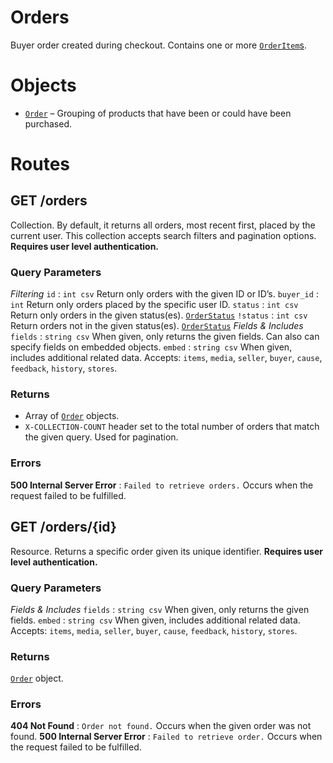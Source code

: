 # Orders

Buyer order created during checkout. Contains one or more [`OrderItem`s](Objects.html#OrderItem).

# Objects

* [`Order`](Objects.html#Order) – Grouping of products that have been or could have been purchased.


# Routes

## GET /orders

Collection. By default, it returns all orders, most recent first, placed by the current user. This collection accepts search filters and pagination options. **Requires user level authentication.**

### Query Parameters

*Filtering*
`id`
:   `int csv` Return only orders with the given ID or ID’s.
`buyer_id`
:   `int` Return only orders placed by the specific user ID.
`status`
:   `int csv` Return only orders in the given status(es). [`OrderStatus`](Constants.html#OrderStatus)
`!status`
:   `int csv` Return orders not in the given status(es). [`OrderStatus`](Constants.html#OrderStatus)
*Fields & Includes*
`fields`
:   `string csv` When given, only returns the given fields. Can also can specify fields on embedded objects.
`embed`
:   `string csv` When given, includes additional related data. Accepts: `items`, `media`, `seller`, `buyer`, `cause`, `feedback`, `history`, `stores`.



### Returns

* Array of [`Order`](Objects.html#Order) objects.
* `X-COLLECTION-COUNT` header set to the total number of orders that match the given query. Used for pagination.

### Errors

**500 Internal Server Error**
:   `Failed to retrieve orders.` Occurs when the request failed to be fulfilled.



## GET /orders/{id}

Resource. Returns a specific order given its unique identifier. **Requires user level authentication.**

### Query Parameters

*Fields & Includes*
`fields`
:   `string csv` When given, only returns the given fields.
`embed`
:   `string csv` When given, includes additional related data. Accepts: `items`, `media`, `seller`, `buyer`, `cause`, `feedback`, `history`, `stores`.


### Returns

[`Order`](Objects.html#Order) object.

### Errors

**404 Not Found**
:   `Order not found.` Occurs when the given order was not found.
**500 Internal Server Error**
:   `Failed to retrieve order.` Occurs when the request failed to be fulfilled.

